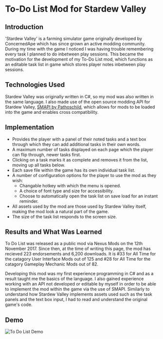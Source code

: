 # To-Do List Mod for Stardew Valley

## Introduction 
'Stardew Valley' is a farming simulator game originally developed by ConcernedApe which has since grown an active modding community. During my time with the game I noticed I was having trouble remembering every task I planned to do inbetween play sessions. This became the motivation for the development of my To-Do List mod, which functions as an editable task list in game which stores player notes inbetween play sessions. 

## Technologies Used
Stardew Valley was originally written in C#, so my mod was also written in the same language. I also made use of the open source modding API for Stardew Valley, [SMAPI by Pathoschild](https://github.com/Pathoschild/SMAPI), which allows for mods to be loaded into the game and enables cross compatibility. 

## Implementation 
* Provides the player with a panel of their noted tasks and a text box through which they can add additional tasks in their own words.
* A maximum number of tasks displayed on each page which the player can flip through, newer tasks first. 
* Clicking on a task marks it as complete and removes it from the list, moving up all tasks below. 
* Each save file within the game has its own individual task list. 
* A number of configuration options for the player to use the mod as they wish: 
  * Changable hotkey with which the menu is opened. 
  * A choice of font type and size for accessibility. 
  * Choose to automatically open the task list on save load for an instant reminder. 
* All assets used by the mod are those used by Stardew Valley itself, making the mod look a natural part of the game. 
* The size of the task list responds to the screen size. 

## Results and What Was Learned
To Do List was released as a public mod via Nexus Mods on the 12th November 2017. Since then, at the time of writing this page, the mod has recieved 223 endorsements and 6,200 downloads. It is #33 for All Time for the catagory User Interface Mods out of 125 and #28 for All Time for the catagory Gameplay Mechanic Mods out of 82. 

Developing this mod was my first experience programming in C# and as a result taught me the basics of the language. I also gained experience working with an API not developed or editable by myself in order to be able to implement the mod within the game via the use of SMAPI. Similarly to understand how Stardew Valley implements assets used such as the task panels and the text box input, I had to read and understand the original game's code. 

## Demo
![To Do List Demo](https://66.media.tumblr.com/604283d89bf0a2e49e6af43ab1403fd6/tumblr_inline_ozbqd2QV6P1qdv35o_1280.gif)
